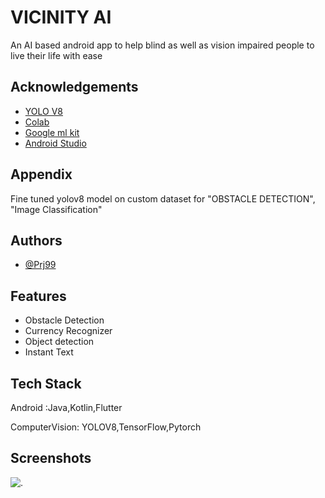
# VICINITY AI

An AI based android app to help blind as well as vision impaired people to live their life with ease



## Acknowledgements

 - [YOLO V8](https://github.com/ultralytics/ultralytics.git)
 - [Colab](https://colab.google/)
 - [Google ml kit](https://developers.google.com/ml-kit)
- [Android Studio](https://developer.android.com/studio)


## Appendix

Fine tuned yolov8 model on custom dataset for "OBSTACLE DETECTION",
"Image Classification"

## Authors

- [@Prj99](https://www.github.com/prj99)


## Features

- Obstacle Detection
- Currency Recognizer
- Object detection 
- Instant Text

## Tech Stack

Android :Java,Kotlin,Flutter

ComputerVision: YOLOV8,TensorFlow,Pytorch


## Screenshots

![.](file:///C:/Users/sanja/Downloads/1.jpg)

